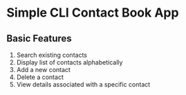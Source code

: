 # Simple CLI Contact Book App

## Basic Features

1. Search existing contacts
2. Display list of contacts alphabetically
3. Add a new contact
4. Delete a contact
5. View details associated with a specific contact
